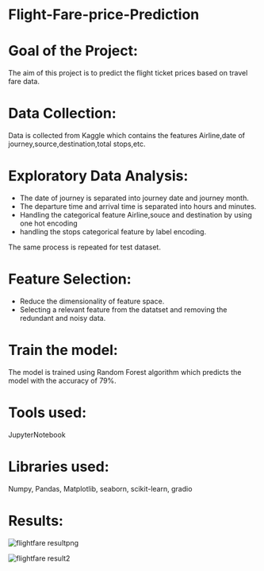 # Flight-Fare-price-Prediction
# Goal of the Project:
The aim of this project is to predict the flight ticket prices based on travel fare data.
# Data Collection:
Data is collected from Kaggle which contains the features Airline,date of journey,source,destination,total stops,etc.
# Exploratory Data Analysis:
* The date of journey is separated into journey date and journey month.
* The departure time and arrival time is separated into hours and minutes.
* Handling the categorical feature Airline,souce and destination by using one hot encoding
* handling the stops categorical feature by label encoding.

The same process is repeated for test dataset.

# Feature Selection:
* Reduce the dimensionality of feature space.
* Selecting a relevant feature from the datatset and removing the redundant and noisy data.

# Train the model:
The model is trained using Random Forest algorithm which predicts the model with the accuracy of 79%.

# Tools used:
JupyterNotebook

# Libraries used:
Numpy, Pandas, Matplotlib, seaborn, scikit-learn, gradio

# Results:
![flightfare resultpng](https://github.com/tanuja-pathak/Flight-Fare-price-Prediction/assets/103842216/a37dd30c-dd3f-4310-bc14-2202b078626f)

![flightfare result2](https://github.com/tanuja-pathak/Flight-Fare-price-Prediction/assets/103842216/468741a7-c3e7-4424-a49b-27fa817872e8)
